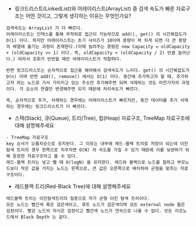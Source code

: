 - 링크드리스트(LinkedList)와 어레이리스트(ArrayList) 중 검색 속도가 빠른 자료구조는 어떤 것이고, 그렇게 생각하는 이유는 무엇인가요?
```
검색속도는 ArrayList 가 더 빠르다. 
어레이리스트는 인덱스를 통해 무작위로 접근이 가능하므로 add(), get() 의 시간복잡도가 O(1) 이다. 하지만 어레이리스트는 초기 사이즈가 10이며 용량이 꽉 차게 되면 더 큰 용량의 배열에 옮기는 과정이 존재한다.(이때 늘려주는 용량은 new Capacity = oldCapacity + (oldCapacity >> 1) 이다. 즉, oldCapacity + (oldCapacity / 2) 만큼 늘어난다.) 따라서 조회가 빈번할 때만 어레이리스트가 적합하다.

반면 링크드리스트는 순차적으로 접근을 해야해서 검색속도가 느리다. get() 의 시간복잡도가 O(n) 이며 반면 add(), remove() 에서는 O(1) 이다. 중간에 추가하고자 할 때, 추가하고자 하는 노드로 가서 가리키고 있는 주소만 추가해주면 되며 삭제하는 것도 마찬가지의 과정이다. 각 요소의 연결만 변경해주면 되지 때문에 처리속도가 빠르다.

즉, 순차적으로 추가, 삭제하는 경우에는 어레이리스트가 빠르지만, 중간 데이터를 추가 삭제하는 경우에는 링크드리스트가 더 빠르다.
```

- 스택(Stack), 큐(Queue), 트리(Tree), 힙(Heap) 자료구조, TreeMap 자료구조에 대해 설명해주세요
```
- TreeMap 자료구조
key 순서가 오름차순으로 유지된다. 그 이유는 내부에 레드-블랙 트리로 저장이 되는데 이진 탐색 트리의 경우 한쪽으로 치우치면 O(N) 의 속도를 가질 수 있기 때문에 이를 보완하기 위해 등장한 자료구조라고 볼 수 있다.
레드-블랙 트리는 넣고 뺄 때 O(logN) 을 유지한다. 레드와 블랙으로 노드를 칠하고 부모노드보다 작은 값을 가지는 노드는 왼쪽으로, 큰 값은 오른쪽으로 배치하여 균형을 맞추는 자료구조이다. 
```

- 레드블랙 트리(Red-Black Tree)에 대해 설명해주세요
```
레드블랙 트리는 이진탐색트리의 일종으로 자가 균형 이진 탐색 트리이다.
모든 노드는 빨간색 혹은 검은색이고, 루트 노드가 검은색이며 모든 external node 들은 검정이다. 빨강 노드의 자식은 검정이고 빨간색 노드가 연속으로 나올 수 없다. 모든 리프노드에서 Black Depth 는 같다.
```